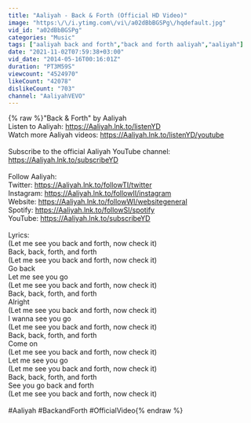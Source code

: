 ```yaml
---
title: "Aaliyah - Back & Forth (Official HD Video)"
image: "https:\/\/i.ytimg.com\/vi\/a02dBbBGSPg\/hqdefault.jpg"
vid_id: "a02dBbBGSPg"
categories: "Music"
tags: ["aaliyah back and forth","back and forth aaliyah","aaliyah"]
date: "2021-11-02T07:59:38+03:00"
vid_date: "2014-05-16T00:16:01Z"
duration: "PT3M59S"
viewcount: "4524970"
likeCount: "42078"
dislikeCount: "703"
channel: "AaliyahVEVO"
---
```

{% raw %}&quot;Back &amp; Forth&quot; by Aaliyah<br />Listen to Aaliyah: <a rel="nofollow" target="blank" href="https://Aaliyah.lnk.to/listenYD">https://Aaliyah.lnk.to/listenYD</a><br />Watch more Aaliyah videos: <a rel="nofollow" target="blank" href="https://Aaliyah.lnk.to/listenYD/youtube">https://Aaliyah.lnk.to/listenYD/youtube</a><br /><br />Subscribe to the official Aaliyah YouTube channel: <a rel="nofollow" target="blank" href="https://Aaliyah.lnk.to/subscribeYD">https://Aaliyah.lnk.to/subscribeYD</a><br /><br />Follow Aaliyah:<br />Twitter: <a rel="nofollow" target="blank" href="https://Aaliyah.lnk.to/followTI/twitter">https://Aaliyah.lnk.to/followTI/twitter</a><br />Instagram: <a rel="nofollow" target="blank" href="https://Aaliyah.lnk.to/followII/instagram">https://Aaliyah.lnk.to/followII/instagram</a><br />Website: <a rel="nofollow" target="blank" href="https://Aaliyah.lnk.to/followWI/websitegeneral">https://Aaliyah.lnk.to/followWI/websitegeneral</a><br />Spotify: <a rel="nofollow" target="blank" href="https://Aaliyah.lnk.to/followSI/spotify">https://Aaliyah.lnk.to/followSI/spotify</a><br />YouTube: <a rel="nofollow" target="blank" href="https://Aaliyah.lnk.to/subscribeYD">https://Aaliyah.lnk.to/subscribeYD</a><br /><br />Lyrics:<br />(Let me see you back and forth, now check it)<br />Back, back, forth, and forth<br />(Let me see you back and forth, now check it)<br />Go back<br />Let me see you go<br />(Let me see you back and forth, now check it)<br />Back, back, forth, and forth<br />Alright<br />(Let me see you back and forth, now check it)<br />I wanna see you go<br />(Let me see you back and forth, now check it)<br />Back, back, forth, and forth<br />Come on<br />(Let me see you back and forth, now check it)<br />Let me see you go<br />(Let me see you back and forth, now check it)<br />Back, back, forth, and forth<br />See you go back and forth<br />(Let me see you back and forth, now check it)<br /><br />#Aaliyah #BackandForth #OfficialVideo{% endraw %}
